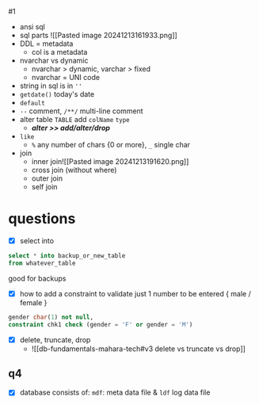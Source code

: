 #1 

- ansi sql
- sql parts ![[Pasted image 20241213161933.png]]
- DDL = metadata
	- col is a metadata
- nvarchar vs dynamic
	- nvarchar > dynamic, varchar > fixed
	- nvarchar = UNI code
- string in sql is in `''`
- `getdate()` today's date
- `default`
- `--` comment, `/**/` multi-line comment
- alter table `TABLE` add `colName` `type`
	- ***alter >> add/alter/drop***
-  `like`
	- `%` any number of chars {0 or more}, `_` single char
- join
	- inner join![[Pasted image 20241213191620.png]]
	- cross join (without where)
	- outer join
	- self join
# questions
- [x] select into
```sql
select * into backup_or_new_table
from whatever_table
```
good for backups
- [x] how to add a constraint to validate just 1 number to be entered { male / female }
```sql
gender char(1) not null,
constraint chk1 check (gender = 'F' or gender = 'M')
```
- [x] delete, truncate, drop 
	- ![[db-fundamentals-mahara-tech#v3 delete vs truncate vs drop]]
## q4
- [x] database consists of: `mdf`: meta data file & `ldf` log  data file